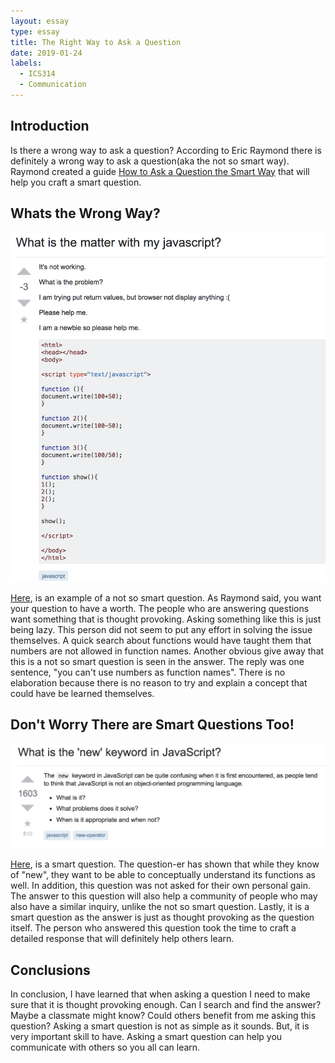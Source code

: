 ```yaml
---
layout: essay
type: essay
title: The Right Way to Ask a Question
date: 2019-01-24
labels:
  - ICS314
  - Communication
---
```

## Introduction
Is there a wrong way to ask a question? According to Eric Raymond there is definitely a wrong way to ask a question(aka the not so smart way). Raymond created a guide [How to Ask a Question the Smart Way](http://www.catb.org/esr/faqs/smart-questions.html) that will help you craft a smart question. 

## Whats the Wrong Way?
<img class="ui centered image" src="../images/badquestion.png">

[Here](https://stackoverflow.com/questions/39498287/what-is-the-matter-with-my-javascript), is an example of a not so smart question. As Raymond said, you want your question to have a worth. The people who are answering questions want something that is thought provoking. Asking something like this is just being lazy. This person did not seem to put any effort in solving the issue themselves. A  quick search about functions would have taught them that numbers are not allowed in function names. Another obvious give away that this is a not so smart question is seen in the answer. The reply was one sentence, "you can't use numbers as function names". There is no elaboration because there is no reason to try and explain a concept that could have be learned themselves. 

## Don't Worry There are Smart Questions Too!
<img class="ui centered image" src="../images/goodquestion.png">

[Here](https://stackoverflow.com/questions/1646698/what-is-the-new-keyword-in-javascript), is a smart question. The question-er has shown that while they know of "new", they want to be able to conceptually understand its functions as well. In addition, this question was not asked for their own personal gain. The answer to this question will also help a community of people who may also have a similar inquiry, unlike the not so smart question. Lastly, it is a smart question as the answer is just as thought provoking as the question itself. The person who answered this question took the time to craft a detailed response that will definitely help others learn.

## Conclusions
In conclusion, I have learned that when asking a question I need to make sure that it is thought provoking enough. Can I search and find the answer? Maybe a classmate might know? Could others benefit from me asking this question? Asking a smart question is not as simple as it sounds. But, it is very important skill to have. Asking a smart question can help you communicate with others so you all can learn.